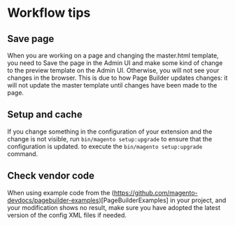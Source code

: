 # Workflow tips

## Save page

When you are working on a page and changing the master.html template, you need to Save the page in the Admin UI and make some kind of change to the preview template on the Admin UI. Otherwise, you will not see your changes in the browser. This is due to how Page Builder updates changes: it will not update the master template until changes have been made to the page.

## Setup and cache

If you change something in the configuration of your extension and the change is not visible, run `bin/magento setup:upgrade` to ensure that the configuration is updated.
to execute the `bin/magento setup:upgrade` command.

## Check vendor code

When using example code from the (https://github.com/magento-devdocs/pagebuilder-examples)[PageBuilderExamples] in your project,
and your modification shows no result, make sure you have adopted the latest version of the config XML files if needed.
